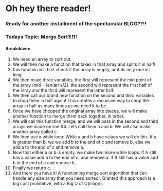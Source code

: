 # Oh hey there reader!

### Ready for another installment of the spectacular BLOG??!!

### Todays Topic: Merge Sort1!!1!

#### Breakdown:

1. We need an array to sort out.
2. We will then make a function that takes in that array and splits it in half!
3. this function will first check if the array is empty, or if its only one int long.
4. We then make three variables, the first will represent the mid point of the array (mid = len(arr)//2). the second will represent the first half of the array and the third will represent the latter half.
5. We then call our brand new function on the second and third variables to chop them in half again! This creates a recursive way to chop the array in half as many times as we need it to be.
6. Once we have chopped the original array into pieces, we will make another function to merge them back together, in order.
7. We will call this function merge, and we will pass in the second and third arrays we made on line #4. Lets call them a and b. We will also make another array called c.
8. We then use a while loop: While a and b have values we will do this. If a is greater than b, we we add b to the end of c and remove b, else we add a to the end of c and remove a.
9. Now that either a or b is empty, we make two more while loops. If A still has a value add a to the end of c, and remove a. If B still has a value add b to the end of c and remove b.
10. Finally we return c.
11. And there you have it! A functioning merge sort algortithm that can handle any size array that you need sorted!. Granted this approach is a big cost prohibitive, with a Big O of O(nlogn).

